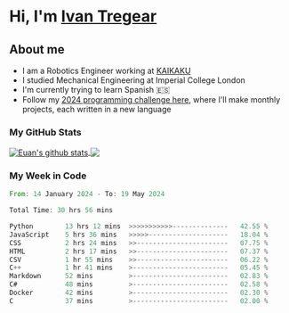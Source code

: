 # Hi, I'm [Ivan Tregear](https://www.linkedin.com/in/ivantregear/)

## About me

* I am a Robotics Engineer working at [KAIKAKU](https://github.com/KAIKAKU-AI)
* I studied Mechanical Engineering at Imperial College London
* I'm currently trying to learn Spanish :es:
* Follow my [2024 programming challenge here](https://github.com/ITregear?tab=repositories), where I'll make monthly projects, each written in a new language


### My GitHub Stats

<a href="#my-github-stats">
  <img align="center" src="https://github-readme-stats.vercel.app/api?username=itregear&count_private=true&show_icons=true&include_all_commits=true&theme=material-palenight" alt="Euan's github stats" />
</a>

<a href="#my-github-stats">
  <img align="center" src="https://github-readme-stats.vercel.app/api/top-langs/?username=itregear&layout=compact&theme=material-palenight" />
</a>

### My Week in Code
<!--START_SECTION:waka-->

```rust
From: 14 January 2024 - To: 19 May 2024

Total Time: 30 hrs 56 mins

Python        13 hrs 12 mins  >>>>>>>>>>>--------------   42.55 %
JavaScript    5 hrs 36 mins   >>>>>--------------------   18.04 %
CSS           2 hrs 24 mins   >>-----------------------   07.75 %
HTML          2 hrs 17 mins   >>-----------------------   07.37 %
CSV           1 hr 55 mins    >>-----------------------   06.22 %
C++           1 hr 41 mins    >------------------------   05.45 %
Markdown      52 mins         >------------------------   02.83 %
C#            48 mins         >------------------------   02.58 %
Docker        42 mins         >------------------------   02.30 %
C             37 mins         >------------------------   02.00 %
```

<!--END_SECTION:waka-->
